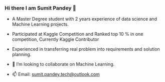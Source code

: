 ### Hi there I am Sumit Pandey 👋

- A Master Degree student with 2 years experience of data science and Machine Learning projects.
- Participated at Kaggle Competition and Ranked top 10 % in one competition, Currently Kaggle Contributor
- Experienced in transferring real problem into requirements and solution planning.

- 👯 I’m looking to collaborate on Machine Learning. 
- 📫 Email: sumit.pandey.tech@outlook.com
